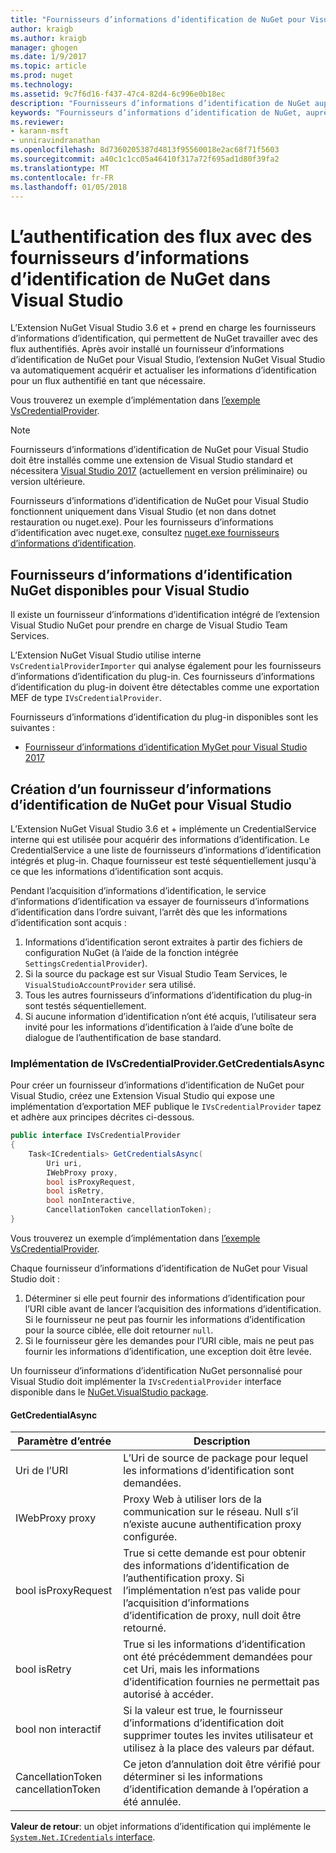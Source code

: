 ```yaml
---
title: "Fournisseurs d’informations d’identification de NuGet pour Visual Studio | Documents Microsoft"
author: kraigb
ms.author: kraigb
manager: ghogen
ms.date: 1/9/2017
ms.topic: article
ms.prod: nuget
ms.technology: 
ms.assetid: 9c7f6d16-f437-47c4-82d4-6c996e0b18ec
description: "Fournisseurs d’informations d’identification de NuGet auprès de flux en implémentant l’interface IVsCredentialProvider dans une extension Visual Studio."
keywords: "Fournisseurs d’informations d’identification de NuGet, auprès de l’alimentation, auprès de la galerie, extension de visual studio NuGet"
ms.reviewer:
- karann-msft
- unniravindranathan
ms.openlocfilehash: 8d7360205387d4813f95560018e2ac68f71f5603
ms.sourcegitcommit: a40c1c1cc05a46410f317a72f695ad1d80f39fa2
ms.translationtype: MT
ms.contentlocale: fr-FR
ms.lasthandoff: 01/05/2018
---
```

# <a name="authenticating-feeds-in-visual-studio-with-nuget-credential-providers"></a>L’authentification des flux avec des fournisseurs d’informations d’identification de NuGet dans Visual Studio

L’Extension NuGet Visual Studio 3.6 et + prend en charge les fournisseurs d’informations d’identification, qui permettent de NuGet travailler avec des flux authentifiés.
Après avoir installé un fournisseur d’informations d’identification de NuGet pour Visual Studio, l’extension NuGet Visual Studio va automatiquement acquérir et actualiser les informations d’identification pour un flux authentifié en tant que nécessaire.

Vous trouverez un exemple d’implémentation dans [l’exemple VsCredentialProvider](https://github.com/NuGet/Samples/tree/master/VsCredentialProvider).

> [!Note]
> Fournisseurs d’informations d’identification de NuGet pour Visual Studio doit être installés comme une extension de Visual Studio standard et nécessitera [Visual Studio 2017](https://aka.ms/vs/15/preview/vs_enterprise) (actuellement en version préliminaire) ou version ultérieure.
>
> Fournisseurs d’informations d’identification de NuGet pour Visual Studio fonctionnent uniquement dans Visual Studio (et non dans dotnet restauration ou nuget.exe). Pour les fournisseurs d’informations d’identification avec nuget.exe, consultez [nuget.exe fournisseurs d’informations d’identification](nuget-exe-Credential-providers.md).

## <a name="available-nuget-credential-providers-for-visual-studio"></a>Fournisseurs d’informations d’identification NuGet disponibles pour Visual Studio

Il existe un fournisseur d’informations d’identification intégré de l’extension Visual Studio NuGet pour prendre en charge de Visual Studio Team Services.

L’Extension NuGet Visual Studio utilise interne `VsCredentialProviderImporter` qui analyse également pour les fournisseurs d’informations d’identification du plug-in. Ces fournisseurs d’informations d’identification du plug-in doivent être détectables comme une exportation MEF de type `IVsCredentialProvider`.

Fournisseurs d’informations d’identification du plug-in disponibles sont les suivantes :

- [Fournisseur d’informations d’identification MyGet pour Visual Studio 2017](http://docs.myget.org/docs/reference/credential-provider-for-visual-studio)

## <a name="creating-a-nuget-credential-provider-for-visual-studio"></a>Création d’un fournisseur d’informations d’identification de NuGet pour Visual Studio

L’Extension NuGet Visual Studio 3.6 et + implémente un CredentialService interne qui est utilisée pour acquérir des informations d’identification. Le CredentialService a une liste de fournisseurs d’informations d’identification intégrés et plug-in. Chaque fournisseur est testé séquentiellement jusqu'à ce que les informations d’identification sont acquis.

Pendant l’acquisition d’informations d’identification, le service d’informations d’identification va essayer de fournisseurs d’informations d’identification dans l’ordre suivant, l’arrêt dès que les informations d’identification sont acquis :

1. Informations d’identification seront extraites à partir des fichiers de configuration NuGet (à l’aide de la fonction intégrée `SettingsCredentialProvider`).
1. Si la source du package est sur Visual Studio Team Services, le `VisualStudioAccountProvider` sera utilisé.
1. Tous les autres fournisseurs d’informations d’identification du plug-in sont testés séquentiellement.
1. Si aucune information d’identification n’ont été acquis, l’utilisateur sera invité pour les informations d’identification à l’aide d’une boîte de dialogue de l’authentification de base standard.

### <a name="implementing-ivscredentialprovidergetcredentialsasync"></a>Implémentation de IVsCredentialProvider.GetCredentialsAsync

Pour créer un fournisseur d’informations d’identification de NuGet pour Visual Studio, créez une Extension Visual Studio qui expose une implémentation d’exportation MEF publique le `IVsCredentialProvider` tapez et adhère aux principes décrites ci-dessous.

```cs
public interface IVsCredentialProvider
{
    Task<ICredentials> GetCredentialsAsync(
        Uri uri,
        IWebProxy proxy,
        bool isProxyRequest,
        bool isRetry,
        bool nonInteractive,
        CancellationToken cancellationToken);
}
```

Vous trouverez un exemple d’implémentation dans [l’exemple VsCredentialProvider](https://github.com/NuGet/Samples/tree/master/VsCredentialProvider).

Chaque fournisseur d’informations d’identification de NuGet pour Visual Studio doit :

1. Déterminer si elle peut fournir des informations d’identification pour l’URI cible avant de lancer l’acquisition des informations d’identification. Si le fournisseur ne peut pas fournir les informations d’identification pour la source ciblée, elle doit retourner `null`.
1. Si le fournisseur gère les demandes pour l’URI cible, mais ne peut pas fournir les informations d’identification, une exception doit être levée.

Un fournisseur d’informations d’identification NuGet personnalisé pour Visual Studio doit implémenter la `IVsCredentialProvider` interface disponible dans le [NuGet.VisualStudio package](https://www.nuget.org/packages/NuGet.VisualStudio/).

#### <a name="getcredentialasync"></a>GetCredentialAsync

| Paramètre d’entrée |Description|
| ----------------|-----------|
| Uri de l’URI | L’Uri de source de package pour lequel les informations d’identification sont demandées.|
| IWebProxy proxy | Proxy Web à utiliser lors de la communication sur le réseau. Null s’il n’existe aucune authentification proxy configurée. |
| bool isProxyRequest | True si cette demande est pour obtenir des informations d’identification de l’authentification proxy. Si l’implémentation n’est pas valide pour l’acquisition d’informations d’identification de proxy, null doit être retourné. |
| bool isRetry | True si les informations d’identification ont été précédemment demandées pour cet Uri, mais les informations d’identification fournies ne permettait pas autorisé à accéder. |
| bool non interactif | Si la valeur est true, le fournisseur d’informations d’identification doit supprimer toutes les invites utilisateur et utilisez à la place des valeurs par défaut. |
| CancellationToken cancellationToken | Ce jeton d’annulation doit être vérifié pour déterminer si les informations d’identification demande à l’opération a été annulée. |

**Valeur de retour**: un objet informations d’identification qui implémente le [ `System.Net.ICredentials` interface](/dotnet/api/system.net.icredentials?view=netstandard-2.0).
